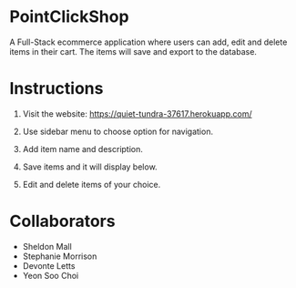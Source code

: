 # PointClickShop

A Full-Stack ecommerce application where users can add, edit and delete items in their cart. The items will save and export to the database.

# Instructions

1. Visit the website: https://quiet-tundra-37617.herokuapp.com/
2. Use sidebar menu to choose option for navigation.

3. Add item name and description.

4. Save items and it will display below.

5. Edit and delete items of your choice. 

# Collaborators

* Sheldon Mall
* Stephanie Morrison
* Devonte Letts
* Yeon Soo Choi
